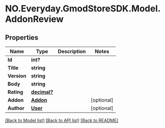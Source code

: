 # NO.Everyday.GmodStoreSDK.Model.AddonReview
## Properties

Name | Type | Description | Notes
------------ | ------------- | ------------- | -------------
**Id** | **int?** |  | 
**Title** | **string** |  | 
**Version** | **string** |  | 
**Body** | **string** |  | 
**Rating** | [**decimal?**](BigDecimal.md) |  | 
**Addon** | [**Addon**](Addon.md) |  | [optional] 
**Author** | [**User**](User.md) |  | [optional] 

[[Back to Model list]](../README.md#documentation-for-models) [[Back to API list]](../README.md#documentation-for-api-endpoints) [[Back to README]](../README.md)

